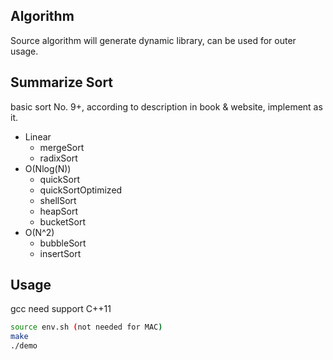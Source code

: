 ## Algorithm
Source algorithm will generate dynamic library, can be used for outer usage.

## Summarize Sort
basic sort No. 9+, according to description in book & website, implement as it.

- Linear
    - mergeSort
    - radixSort
- O(Nlog(N))
    - quickSort
    - quickSortOptimized
    - shellSort
    - heapSort
    - bucketSort
- O(N^2)
    - bubbleSort
    - insertSort

## Usage
gcc need support C++11
``` bash
source env.sh (not needed for MAC)
make
./demo
```
